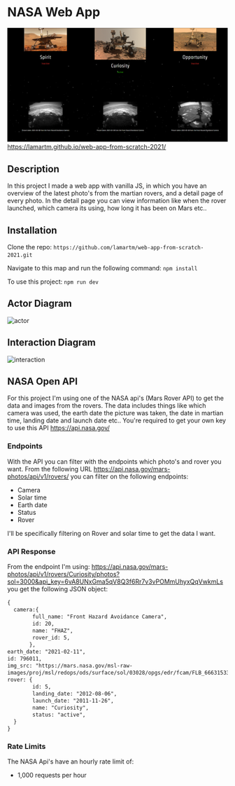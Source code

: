 # NASA Web App
![overview](https://github.com/lamartm/web-app-from-scratch-2021/blob/master/images/3kbl.png)
https://lamartm.github.io/web-app-from-scratch-2021/

## Description

In this project I made a web app with vanilla JS, in which you have an overview of the latest photo's from the martian rovers, and a detail page of every photo. In the detail page you can view information like when the rover launched, which camera its using, how long it has been on Mars etc..

## Installation

Clone the repo:
```https://github.com/lamartm/web-app-from-scratch-2021.git```

Navigate to this map and run the following command:
``` npm install ```

To use this project:
``` npm run dev ```

## Actor Diagram
![actor](https://github.com/lamartm/web-app-from-scratch-2021/blob/master/images/actorr.jpg)

## Interaction Diagram
![interaction](https://github.com/lamartm/web-app-from-scratch-2021/blob/master/images/interactionn.jpg)

## NASA Open API
For this project I'm using one of the NASA api's (Mars Rover API) to get the data and images from the rovers. The data includes things like which camera was used, the earth date the picture was taken, the date in martian time, landing date and launch date etc.. You're required to get your own key to use this API
https://api.nasa.gov/

### Endpoints
With the API you can filter with the endpoints which photo's and rover you want. From the following URL https://api.nasa.gov/mars-photos/api/v1/rovers/ you can filter on the following endpoints:

- Camera
- Solar time
- Earth date
- Status
- Rover

I'll be specifically filtering on Rover and solar time to get the data I want.

### API Response
From the endpoint I'm using: https://api.nasa.gov/mars-photos/api/v1/rovers/Curiosity/photos?sol=3000&api_key=6vA8UNxGma5qV8Q3f6Rr7v3vPOMmUhyxQqVwkmLs you get the following JSON object:
```
{
  camera:{
        full_name: "Front Hazard Avoidance Camera",
        id: 20,
        name: "FHAZ",
        rover_id: 5,
       },
earth_date: "2021-02-11",
id: 796011,
img_src: "https://mars.nasa.gov/msl-raw-images/proj/msl/redops/ods/surface/sol/03028/opgs/edr/fcam/FLB_666315333EDR_F0861218FHAZ00302M_.JPG",
rover: {
        id: 5,
        landing_date: "2012-08-06",
        launch_date: "2011-11-26",
        name: "Curiosity",
        status: "active",
  }
}
```

### Rate Limits
The NASA Api's have an hourly rate limit of:
- 1,000 requests per hour




